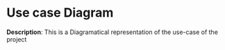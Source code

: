 # Use case Diagram

**Description**: This is a Diagramatical representation of the use-case of the project 
